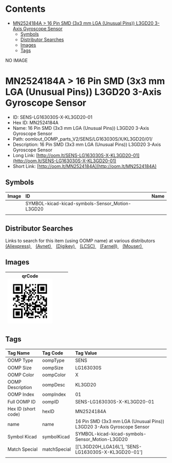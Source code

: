 



Contents
========

* [MN2524184A > 16 Pin SMD (3x3 mm LGA (Unusual Pins)) L3GD20 3-Axis Gyroscope Sensor](#mn2524184a--16-pin-smd-3x3-mm-lga-unusual-pins-l3gd20-3-axis-gyroscope-sensor)
	* [Symbols](#symbols)
	* [Distributor Searches](#distributor-searches)
	* [Images](#images)
	* [Tags](#tags)
  
NO IMAGE  
# MN2524184A > 16 Pin SMD (3x3 mm LGA (Unusual Pins)) L3GD20 3-Axis Gyroscope Sensor

- ID: SENS-LG163030S-X-KL3GD20-01
- Hex ID: MN2524184A
- Name: 16 Pin SMD (3x3 mm LGA (Unusual Pins)) L3GD20 3-Axis Gyroscope Sensor
- Path: oomlout_OOMP_parts_V2/SENS/LG163030S/X/KL3GD20/01/
- Description: 16 Pin SMD (3x3 mm LGA (Unusual Pins)) L3GD20 3-Axis Gyroscope Sensor
- Long Link: [http://oom.lt/SENS-LG163030S-X-KL3GD20-01](http://oom.lt/SENS-LG163030S-X-KL3GD20-01)
- Short Link: [http://oom.lt/MN2524184A](http://oom.lt/MN2524184A)

## Symbols
  

|Image|ID|Name|
| :--- | :--- | :--- |
|![]()|SYMBOL-kicad-kicad-symbols-Sensor_Motion-L3GD20||
||||

## Distributor Searches
  
Links to search for this item (using OOMP name) at various distributors  
[(Aliexpress) ](https://www.aliexpress.com/wholesale?SearchText=111716+Pin+SMD+3x3+mm+LGA+Unusual+Pins+L3GD20+3-Axis+Gyroscope+Sensor)&nbsp;&nbsp;&nbsp;[(Avnet) ](https://www.avnet.com/shop/us/search/16+Pin+SMD+3x3+mm+LGA+Unusual+Pins+L3GD20+3-Axis+Gyroscope+Sensor)&nbsp;&nbsp;&nbsp;[(Digikey) ](https://www.digikey.co.uk/en/products/result?s=16+Pin+SMD+3x3+mm+LGA+Unusual+Pins+L3GD20+3-Axis+Gyroscope+Sensor)&nbsp;&nbsp;&nbsp;[(LCSC) ](https://www.lcsc.com/search?q=16+Pin+SMD+3x3+mm+LGA+Unusual+Pins+L3GD20+3-Axis+Gyroscope+Sensor)&nbsp;&nbsp;&nbsp;[(Farnell) ](https://uk.farnell.com/search?st=16+Pin+SMD+3x3+mm+LGA+Unusual+Pins+L3GD20+3-Axis+Gyroscope+Sensor)&nbsp;&nbsp;&nbsp;[(Mouser) ](https://www.mouser.com/c/?q=16+Pin+SMD+3x3+mm+LGA+Unusual+Pins+L3GD20+3-Axis+Gyroscope+Sensor)&nbsp;&nbsp;&nbsp;
## Images
  

|qrCode<br>[![](https://raw.githubusercontent.com/oomlout/oomlout_OOMP_parts_V2/main/SENS/LG163030S/X/KL3GD20/01/qrCode_140.png)](https://github.com/oomlout/oomlout_OOMP_parts_V2/tree/main/SENS/LG163030S/X/KL3GD20/01/qrCode.png)||||
| :---: | :---: | :---: | :---: |

## Tags
  

|Tag Name|Tag Code|Tag Value|
| :--- | :--- | :--- |
|OOMP Type|oompType|SENS|
|OOMP Size|oompSize|LG163030S|
|OOMP Color|oompColor|X|
|OOMP Description|oompDesc|KL3GD20|
|OOMP Index|oompIndex|01|
|Full OOMP ID|oompID|SENS-LG163030S-X-KL3GD20-01|
|Hex ID (short code)|hexID|MN2524184A|
|name|name|16 Pin SMD (3x3 mm LGA (Unusual Pins)) L3GD20 3-Axis Gyroscope Sensor|
|Symbol Kicad|symbolKicad|SYMBOL-kicad-kicad-symbols-Sensor_Motion-L3GD20|
|Match Special|matchSpecial|[['L3GD20H_LGA16L'], 'SENS-LG163030S-X-KL3GD20-01']|
||||
